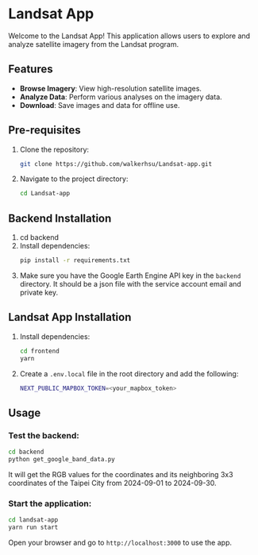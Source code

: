 # Landsat App

Welcome to the Landsat App! This application allows users to explore and analyze satellite imagery from the Landsat program.

## Features

- **Browse Imagery**: View high-resolution satellite images.
- **Analyze Data**: Perform various analyses on the imagery data.
- **Download**: Save images and data for offline use.

## Pre-requisites

1. Clone the repository:
   ```sh
   git clone https://github.com/walkerhsu/Landsat-app.git
   ```
2. Navigate to the project directory:
   ```sh
   cd Landsat-app
   ```

## Backend Installation

1. cd backend
2. Install dependencies:
   ```sh
   pip install -r requirements.txt
   ```
3. Make sure you have the Google Earth Engine API key in the `backend` directory.
It should be a json file with the service account email and private key.

## Landsat App Installation

1. Install dependencies:
   ```sh
   cd frontend
   yarn
   ```
2. Create a `.env.local` file in the root directory and add the following:
   ```sh
   NEXT_PUBLIC_MAPBOX_TOKEN=<your_mapbox_token>
   ```

## Usage

### Test the backend:

```sh
cd backend
python get_google_band_data.py
```

It will get the RGB values for the coordinates and its neighboring 3x3 coordinates of the Taipei City from 2024-09-01 to 2024-09-30.

### Start the application:

```sh
cd landsat-app
yarn run start
```

Open your browser and go to `http://localhost:3000` to use the app.
